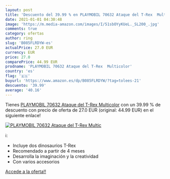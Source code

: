 ```yaml
---
layout: post
title: 'Descuento del 39.99 % en PLAYMOBIL 70632 Ataque del T-Rex  Multic'
date: 2021-01-01 04:30:48
image: 'https://m.media-amazon.com/images/I/51sbOYyKUeL._SL200_.jpg'
comments: true
category: ofertas
author: ring
slug: 'B085FLRDYW-es'
actualPrice: 27.0 EUR
currency: EUR
price: 27.0
comparePrice: 44.99 EUR
prodname: 'PLAYMOBIL 70632 Ataque del T-Rex  Multicolor'
country: 'es'
flag: '🇪🇸'
buyurl: 'https://www.amazon.es/dp/B085FLRDYW/?tag=tolees-21'
descuento: '39.99'
average: '40.16'
---
```


Tienes [PLAYMOBIL 70632 Ataque del T-Rex  Multicolor](https://www.amazon.es/dp/B085FLRDYW/?tag=tolees-21) con un 39.99 % de descuento con precio de oferta de 27.0 EUR (original: 44.99 EUR) en el siguiente enlace!

[![PLAYMOBIL 70632 Ataque del T-Rex  Multic](https://m.media-amazon.com/images/I/51sbOYyKUeL._SL200_.jpg)](https://www.amazon.es/dp/B085FLRDYW/?tag=tolees-21)

ℹ️:

- Incluye dos dinosaurios T-Rex
- Recomendado a partir de 4 meses
- Desarrolla la imaginación y la creatividad
- Con varios accesorios

[Accede a la oferta!!](https://www.amazon.es/dp/B085FLRDYW/?tag=tolees-21)
